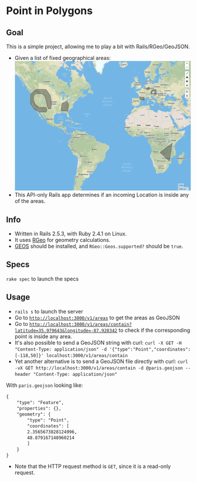 # Point in Polygons
## Goal
This is a simple project, allowing me to play a bit with Rails/RGeo/GeoJSON.

* Given a list of fixed geographical areas:
![shapes](https://raw.githubusercontent.com/EricDuminil/point_in_polygon/master/public/shapes.png)
* This API-only Rails app determines if an incoming Location is inside any of the areas.

## Info

* Written in Rails 2.5.3, with Ruby 2.4.1 on Linux.
* It uses [RGeo](https://github.com/rgeo/rgeo) for geometry calculations.
* [GEOS](https://trac.osgeo.org/geos) should be installed, and `RGeo::Geos.supported?` should be `true`.

## Specs

`rake spec` to launch the specs

## Usage

* `rails s` to launch the server
* Go to [`http://localhost:3000/v1/areas`](http://localhost:3000/v1/areas) to get the areas as GeoJSON
* Go to [`http://localhost:3000/v1/areas/contain?latitude=35.979643&longitude=-87.920342`](http://localhost:3000/v1/areas/contain?latitude=35.979643&longitude=-87.920342) to check if the corresponding point is inside any area.
* It's also possible to send a GeoJSON string with curl:
`curl -X GET -H "Content-Type: application/json" -d '{"type":"Point","coordinates":[-118,50]}' localhost:3000/v1/areas/contain`
* Yet another alternative is to send a GeoJSON file directly with curl:
`curl -vX GET http://localhost:3000/v1/areas/contain -d @paris.geojson --header "Content-Type: application/json"`

With `paris.geojson` looking like:

    {
        "type": "Feature",
    	"properties": {},
    	"geometry": {
    	    "type": "Point",
    	    "coordinates": [
    		2.3565673828124996,
    	    48.879167148960214
    	    ]
    	}
    }

* Note that the HTTP request method is `GET`, since it is a read-only request.


